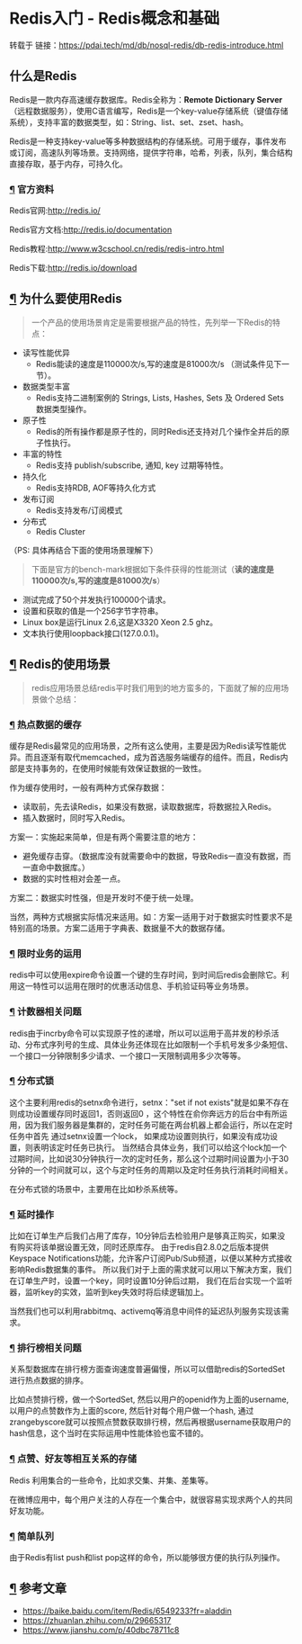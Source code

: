 # Redis入门 - Redis概念和基础

转载于 链接：https://pdai.tech/md/db/nosql-redis/db-redis-introduce.html

## 什么是Redis

Redis是一款内存高速缓存数据库。Redis全称为：**Remote Dictionary Server**（远程数据服务），使用C语言编写，Redis是一个key-value存储系统（键值存储系统），支持丰富的数据类型，如：String、list、set、zset、hash。

Redis是一种支持key-value等多种数据结构的存储系统。可用于缓存，事件发布或订阅，高速队列等场景。支持网络，提供字符串，哈希，列表，队列，集合结构直接存取，基于内存，可持久化。

### [¶](#官方资料) 官方资料

Redis官网:http://redis.io/

Redis官方文档:http://redis.io/documentation

Redis教程:http://www.w3cschool.cn/redis/redis-intro.html

Redis下载:http://redis.io/download

## [¶](#为什么要使用redis) 为什么要使用Redis

> 一个产品的使用场景肯定是需要根据产品的特性，先列举一下Redis的特点：

- 读写性能优异
  - Redis能读的速度是110000次/s,写的速度是81000次/s （测试条件见下一节）。
- 数据类型丰富
  - Redis支持二进制案例的 Strings, Lists, Hashes, Sets 及 Ordered Sets 数据类型操作。
- 原子性
  - Redis的所有操作都是原子性的，同时Redis还支持对几个操作全并后的原子性执行。
- 丰富的特性
  - Redis支持 publish/subscribe, 通知, key 过期等特性。
- 持久化
  - Redis支持RDB, AOF等持久化方式
- 发布订阅
  - Redis支持发布/订阅模式
- 分布式
  - Redis Cluster

（PS: 具体再结合下面的使用场景理解下）

> 下面是官方的bench-mark根据如下条件获得的性能测试（**读的速度是110000次/s,写的速度是81000次/s**）

- 测试完成了50个并发执行100000个请求。
- 设置和获取的值是一个256字节字符串。
- Linux box是运行Linux 2.6,这是X3320 Xeon 2.5 ghz。
- 文本执行使用loopback接口(127.0.0.1)。

## [¶](#redis的使用场景) Redis的使用场景

> redis应用场景总结redis平时我们用到的地方蛮多的，下面就了解的应用场景做个总结：

### [¶](#热点数据的缓存) 热点数据的缓存

缓存是Redis最常见的应用场景，之所有这么使用，主要是因为Redis读写性能优异。而且逐渐有取代memcached，成为首选服务端缓存的组件。而且，Redis内部是支持事务的，在使用时候能有效保证数据的一致性。

作为缓存使用时，一般有两种方式保存数据：

- 读取前，先去读Redis，如果没有数据，读取数据库，将数据拉入Redis。
- 插入数据时，同时写入Redis。

方案一：实施起来简单，但是有两个需要注意的地方：

- 避免缓存击穿。（数据库没有就需要命中的数据，导致Redis一直没有数据，而一直命中数据库。）
- 数据的实时性相对会差一点。

方案二：数据实时性强，但是开发时不便于统一处理。

当然，两种方式根据实际情况来适用。如：方案一适用于对于数据实时性要求不是特别高的场景。方案二适用于字典表、数据量不大的数据存储。

### [¶](#限时业务的运用) 限时业务的运用

redis中可以使用expire命令设置一个键的生存时间，到时间后redis会删除它。利用这一特性可以运用在限时的优惠活动信息、手机验证码等业务场景。

### [¶](#计数器相关问题) 计数器相关问题

redis由于incrby命令可以实现原子性的递增，所以可以运用于高并发的秒杀活动、分布式序列号的生成、具体业务还体现在比如限制一个手机号发多少条短信、一个接口一分钟限制多少请求、一个接口一天限制调用多少次等等。

### [¶](#分布式锁) 分布式锁

这个主要利用redis的setnx命令进行，setnx："set if not exists"就是如果不存在则成功设置缓存同时返回1，否则返回0 ，这个特性在俞你奔远方的后台中有所运用，因为我们服务器是集群的，定时任务可能在两台机器上都会运行，所以在定时任务中首先 通过setnx设置一个lock， 如果成功设置则执行，如果没有成功设置，则表明该定时任务已执行。 当然结合具体业务，我们可以给这个lock加一个过期时间，比如说30分钟执行一次的定时任务，那么这个过期时间设置为小于30分钟的一个时间就可以，这个与定时任务的周期以及定时任务执行消耗时间相关。

在分布式锁的场景中，主要用在比如秒杀系统等。

### [¶](#延时操作) 延时操作

比如在订单生产后我们占用了库存，10分钟后去检验用户是够真正购买，如果没有购买将该单据设置无效，同时还原库存。 由于redis自2.8.0之后版本提供Keyspace Notifications功能，允许客户订阅Pub/Sub频道，以便以某种方式接收影响Redis数据集的事件。 所以我们对于上面的需求就可以用以下解决方案，我们在订单生产时，设置一个key，同时设置10分钟后过期， 我们在后台实现一个监听器，监听key的实效，监听到key失效时将后续逻辑加上。

当然我们也可以利用rabbitmq、activemq等消息中间件的延迟队列服务实现该需求。

### [¶](#排行榜相关问题) 排行榜相关问题

关系型数据库在排行榜方面查询速度普遍偏慢，所以可以借助redis的SortedSet进行热点数据的排序。

比如点赞排行榜，做一个SortedSet, 然后以用户的openid作为上面的username, 以用户的点赞数作为上面的score, 然后针对每个用户做一个hash, 通过zrangebyscore就可以按照点赞数获取排行榜，然后再根据username获取用户的hash信息，这个当时在实际运用中性能体验也蛮不错的。

### [¶](#点赞、好友等相互关系的存储) 点赞、好友等相互关系的存储

Redis 利用集合的一些命令，比如求交集、并集、差集等。

在微博应用中，每个用户关注的人存在一个集合中，就很容易实现求两个人的共同好友功能。

### [¶](#简单队列) 简单队列

由于Redis有list push和list pop这样的命令，所以能够很方便的执行队列操作。

## [¶](#参考文章) 参考文章

- https://baike.baidu.com/item/Redis/6549233?fr=aladdin
- https://zhuanlan.zhihu.com/p/29665317
- https://www.jianshu.com/p/40dbc78711c8